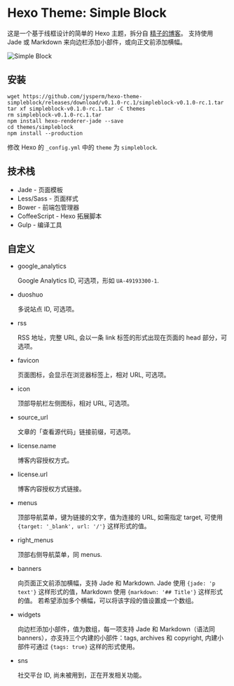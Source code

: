 # Hexo Theme: Simple Block
这是一个基于线框设计的简单的 Hexo 主题，拆分自 [精子的博客](https://jysperm.me)。
支持使用 Jade 或 Markdown 来向边栏添加小部件，或向正文前添加横幅。

![Simple Block](https://raw.githubusercontent.com/jysperm/hexo-theme-simpleblock/master/source/favicon.png)

## 安装

    wget https://github.com/jysperm/hexo-theme-simpleblock/releases/download/v0.1.0-rc.1/simpleblock-v0.1.0-rc.1.tar
    tar xf simpleblock-v0.1.0-rc.1.tar -C themes
    rm simpleblock-v0.1.0-rc.1.tar
    npm install hexo-renderer-jade --save
    cd themes/simpleblock
    npm install --production

修改 Hexo 的 `_config.yml` 中的 `theme` 为 `simpleblock`.

## 技术栈

* Jade - 页面模板
* Less/Sass - 页面样式
* Bower - 前端包管理器
* CoffeeScript - Hexo 拓展脚本
* Gulp - 编译工具

## 自定义

* google_analytics

    Google Analytics ID, 可选项，形如 `UA-49193300-1`.

* duoshuo

    多说站点 ID, 可选项。

* rss

    RSS 地址，完整 URL, 会以一条 link 标签的形式出现在页面的 head 部分，可选项。

* favicon

    页面图标，会显示在浏览器标签上，相对 URL, 可选项。

* icon

    顶部导航栏左侧图标，相对 URL, 可选项。

* source_url

    文章的「查看源代码」链接前缀，可选项。

* license.name

    博客内容授权方式。

* license.url

    博客内容授权方式链接。

* menus

    顶部导航菜单，键为链接的文字，值为连接的 URL, 如需指定 target, 可使用 `{target: '_blank', url: '/'}` 这样形式的值。

* right_menus

    顶部右侧导航菜单，同 menus.

* banners

    向页面正文前添加横幅，支持 Jade 和 Markdown. Jade 使用 `{jade: 'p text'}` 这样形式的值，Markdown 使用 `{markdown: '## Title'}` 这样形式的值。
    若希望添加多个横幅，可以将该字段的值设置成一个数组。

* widgets

    向边栏添加小部件，值为数组，每一项支持 Jade 和 Markdown（语法同 banners），亦支持三个内建的小部件：tags, archives 和 copyright, 内建小部件可通过 `{tags: true}` 这样的形式使用。

* sns

    社交平台 ID, 尚未被用到，正在开发相关功能。
